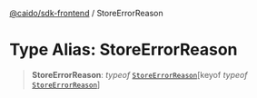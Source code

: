 [@caido/sdk-frontend](../index.md) / StoreErrorReason

# Type Alias: StoreErrorReason

> **StoreErrorReason**: *typeof* [`StoreErrorReason`](../variables/StoreErrorReason.md)\[keyof *typeof* [`StoreErrorReason`](../variables/StoreErrorReason.md)\]
